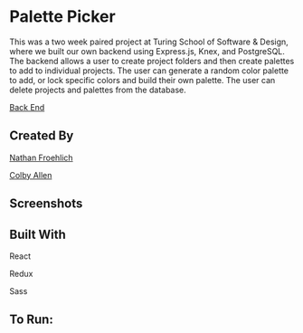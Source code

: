# Palette Picker

This was a two week paired project at Turing School of Software & Design, where we built our own backend using Express.js, Knex, and PostgreSQL. The backend allows a user to create project folders and then create palettes to add to individual projects. The user can generate a random color palette to add, or lock specific colors and build their own palette. The user can delete projects and palettes from the database.

[Back End](https://github.com/Nathan-Froeh/pallet-picker-database)

## Created By

[Nathan Froehlich](https://github.com/Nathan-Froeh)

[Colby Allen](https://github.com/colbyallen012)

## Screenshots

## Built With

React

Redux

Sass

## To Run:
